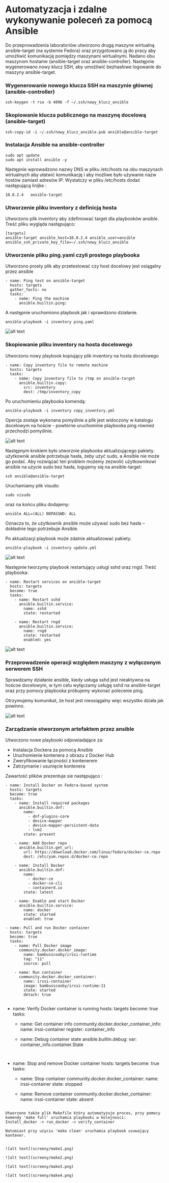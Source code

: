 # Automatyzacja i zdalne wykonywanie poleceń za pomocą Ansible

Do przeprowadzenia laboratoriów utworzono drugą maszyne wirtualną ansible-target (na systemie Fedora) oraz przygotowano ją do pracy aby umożliwić komunikację pomiędzy maszynami wirtualnymi. Nadano obu maszynom hostame (ansible-target oraz ansible-controller). Następnie wygenerowano nowy klucz SSH, aby umożliwić bezhasłowe logowanie do maszyny ansible-target.

### Wygenerowanie nowego klucza SSH na maszynie głównej (ansible-controller)

```
ssh-keygen -t rsa -b 4096 -f ~/.ssh/nowy_klucz_ansible
```

### Skopiowanie klucza publicznego na maszynę docelową (ansible-target)

```
ssh-copy-id -i ~/.ssh/nowy_klucz_ansible.pub ansible@ansible-target
```

### Instalacja Ansible na ansible-controller

```
sudo apt update
sudo apt install ansible -y
```

Następnie wprowadzono nazwy DNS w pliku /etc/hosts na obu maszynach wirtualnych aby ułatwić komunikację i aby możliwe było używanie nazw hostów zamiast adresów IP. Wystatczy w pliku /etc/hosts dodać następującą linijke :

```
10.0.2.4   ansible-target
```

### Utworzenie pliku inventory z definicją hosta

Utworzono plik inventory aby zdefiniować target dla playbooków ansible.
Treść pliku wygląda następująco:

```
[targets]
ansible-target ansible_host=10.0.2.4 ansible_user=ansible ansible_ssh_private_key_file=~/.ssh/nowy_klucz_ansible
```
### Utworzenie pliku ping.yaml czyli prostego playbooka

Utworzono prosty plik aby przetestować czy host docelowy jest osiągalny przez ansible

```
- name: Ping test on ansible-target
  hosts: targets
  gather_facts: no
  tasks:
    - name: Ping the machine
      ansible.builtin.ping:
```
A następnie uruchomiono playbook jak i sprawdzono działanie.

```
ansible-playbook -i inventory ping.yaml
```

![alt text](screeny/ansible-ping.png)

### Skopiowanie pliku inventory na hosta docelowego 

Utworzono nowy playbook kopiujący plik inventory na hosta docelowego 

```
- name: Copy inventory file to remote machine
  hosts: targets
  tasks:
    - name: Copy inventory file to /tmp on ansible-target
      ansible.builtin.copy:
        src: inventory
        dest: /tmp/inventory_copy
```

Po uruchomieniu playbooka komendą:

```
ansible-playbook -i inventory copy_inventory.yml
```

Opercja zostaje wykonana pomyślnie a plik jest widoczony w katalogu docelowym na hoście - powtórne uruchominie playbooka ping również przechodzi pomyślnie.

![alt text](screeny/sc2.png)

Następnym krokiem było utworznie playbooka aktualizującego pakiety.  użytkownik ansible potrzebuje hasła, żeby użyć sudo, a Ansible nie może go podać. Aby rozwiązać ten problem możemy zezwolić użytkownikowi ansible na użycie sudo bez hasła, logujemy się na ansible-target: 

```
ssh ansible@ansible-target
```

Uruchamiamy plik visudo:

```
sudo visudo
```

oraz na końcu pliku dodajemy:

```
ansible ALL=(ALL) NOPASSWD: ALL
```

Oznacza to, że użytkownik ansible może używać sudo bez hasła – dokładnie tego potrzebuje Ansible.

Po aktualizacji playbook może zdalnie aktualizować pakiety.

```
ansible-playbook -i inventory update.yml
```

![alt text](screeny/sc3.png)

Następnie tworzymy playbook restartujący usługi sshd oraz rngd. Treść playbooka:

```
- name: Restart services on ansible-target
  hosts: targets
  become: true
  tasks:
    - name: Restart sshd
      ansible.builtin.service:
        name: sshd
        state: restarted

    - name: Restart rngd
      ansible.builtin.service:
        name: rngd
        state: restarted
        enabled: yes
```

![alt text](screeny/sc4.png)

### Przeprowadzenie operacji względem maszyny z wyłączonym serwerem SSH

Sprawdzamy działanie ansible, kiedy usługa sshd jest nieaktywna na hoścoe docelowym, w tym celu wyłączamy usługę sshd na ansible-target oraz przy pomocy playbooka próbujemy wykonać polecenie ping.

Otrzymujemy komunikat, że host jest nieosiągalny więc wszystko działa jak powinno.

![alt text](screeny/sc5.png)

### Zarządzanie stworzonym artefaktem przez ansible 

Utworzono nowe playbooki odpowiadające za:
 - Instalacja Dockera za pomocą Ansible
 - Uruchomienie kontenera z obrazu z Docker Hub
 - Zweryfikowanie łączności z kontenerem
 - Zatrzymanie i usunięcie kontenera

Zawartość plików prezentuje sie następująco :

```
- name: Install Docker on Fedora-based system
  hosts: targets
  become: true
  tasks:
    - name: Install required packages
      ansible.builtin.dnf:
        name:
          - dnf-plugins-core
          - device-mapper
          - device-mapper-persistent-data
          - lvm2
        state: present

    - name: Add Docker repo
      ansible.builtin.get_url:
        url: https://download.docker.com/linux/fedora/docker-ce.repo
        dest: /etc/yum.repos.d/docker-ce.repo

    - name: Install Docker
      ansible.builtin.dnf:
        name:
          - docker-ce
          - docker-ce-cli
          - containerd.io
        state: latest

    - name: Enable and start Docker
      ansible.builtin.service:
        name: docker
        state: started
        enabled: true

```

```
- name: Pull and run Docker container
  hosts: targets
  become: true
  tasks:
    - name: Pull Docker image
      community.docker.docker_image:
        name: bambusscooby/irssi-runtime
        tag: "11"
        source: pull

    - name: Run container
      community.docker.docker_container:
        name: irssi-container
        image: bambusscooby/irssi-runtime:11
        state: started
        detach: true


```
- name: Verify Docker container is running
  hosts: targets
  become: true
  tasks:
    - name: Get container info
      community.docker.docker_container_info:
        name: irssi-container
      register: container_info

    - name: Debug container state
      ansible.builtin.debug:
        var: container_info.container.State

```


```
- name: Stop and remove Docker container
  hosts: targets
  become: true
  tasks:
    - name: Stop container
      community.docker.docker_container:
        name: irssi-container
        state: stopped

    - name: Remove container
      community.docker.docker_container:
        name: irssi-container
        state: absent

```

Utworzono także plik Makefile który automatyzuje proces, przy pomocy komendy 'make full' uruchamia playbooki w kolejnosci:
Install_docker -> run_docker -> verify_container

Natomiast przy użyciu 'make clean' uruchamia playbook usuwający kontener.


![alt text](screeny/make1.png)

![alt text](screeny/make2.png)

![alt text](screeny/make3.png)

![alt text](screeny/make4.png)
